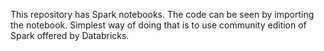 This repository has Spark notebooks. 
The code can be seen by importing the notebook. 
Simplest way of doing that is to use community edition of Spark offered by Databricks.

